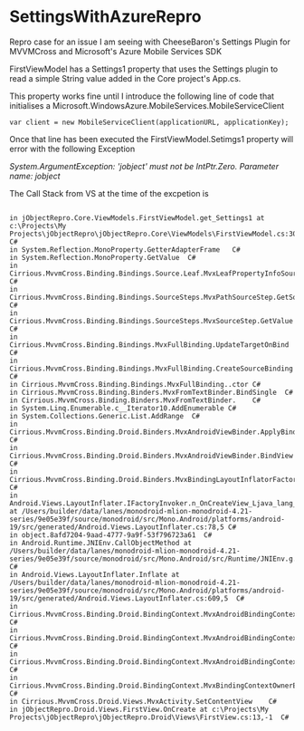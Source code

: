 # SettingsWithAzureRepro
Repro case for an issue I am seeing with CheeseBaron's Settings Plugin for MVVMCross and Microsoft's Azure Mobile Services SDK

FirstViewModel has a Settings1 property that uses the Settings plugin to read a simple String value added in the 
Core project's App.cs.

This property works fine until I introduce the following line of code that initialises a 
Microsoft.WindowsAzure.MobileServices.MobileServiceClient

<pre><code>var client = new MobileServiceClient(applicationURL, applicationKey);</pre></code>

Once that line has been executed the FirstViewModel.Setimgs1 property will error with the following Exception

*System.ArgumentException: 'jobject' must not be IntPtr.Zero.*
*Parameter name: jobject*

The Call Stack from VS at the time of the excpetion is

<pre><code>
in jObjectRepro.Core.ViewModels.FirstViewModel.get_Settings1 at c:\Projects\My Projects\jObjectRepro\jObjectRepro.Core\ViewModels\FirstViewModel.cs:30,-1	C#
in System.Reflection.MonoProperty.GetterAdapterFrame<jObjectRepro.Core.ViewModels.FirstViewModel, string>	C#  
in System.Reflection.MonoProperty.GetValue	C#  
in Cirrious.MvvmCross.Binding.Bindings.Source.Leaf.MvxLeafPropertyInfoSourceBinding.GetValue	C#
in Cirrious.MvvmCross.Binding.Bindings.SourceSteps.MvxPathSourceStep.GetSourceValue	C#
in Cirrious.MvvmCross.Binding.Bindings.SourceSteps.MvxSourceStep.GetValue	C#
in Cirrious.MvvmCross.Binding.Bindings.MvxFullBinding.UpdateTargetOnBind	C#
in Cirrious.MvvmCross.Binding.Bindings.MvxFullBinding.CreateSourceBinding	C#
in Cirrious.MvvmCross.Binding.Bindings.MvxFullBinding..ctor	C#
in Cirrious.MvvmCross.Binding.Binders.MvxFromTextBinder.BindSingle	C#
in Cirrious.MvvmCross.Binding.Binders.MvxFromTextBinder.	C#
in System.Linq.Enumerable.<CreateSelectIterator>c__Iterator10<Cirrious.MvvmCross.Binding.Bindings.MvxBindingDescription,Cirrious.MvvmCross.Binding.Bindings.CreateSelectIterator	C#
in System.Collections.Generic.List<Cirrious.MvvmCross.Binding.Bindings.IMvxUpdateableBinding>.AddEnumerable	C#
in System.Collections.Generic.List<Cirrious.MvvmCross.Binding.Bindings.IMvxUpdateableBinding>.AddRange	C#
in Cirrious.MvvmCross.Binding.Droid.Binders.MvxAndroidViewBinder.ApplyBindingsFromAttribute	C#
in Cirrious.MvvmCross.Binding.Droid.Binders.MvxAndroidViewBinder.BindView	C#
in Cirrious.MvvmCross.Binding.Droid.Binders.MvxBindingLayoutInflatorFactory.OnCreateView	C#
in Android.Views.LayoutInflater.IFactoryInvoker.n_OnCreateView_Ljava_lang_String_Landroid_content_Context_Landroid_util_AttributeSet_ at /Users/builder/data/lanes/monodroid-mlion-monodroid-4.21-series/9e05e39f/source/monodroid/src/Mono.Android/platforms/android-19/src/generated/Android.Views.LayoutInflater.cs:78,5	C#
in object.8afd7204-9aad-4777-9a9f-53f796723a61	C#
in Android.Runtime.JNIEnv.CallObjectMethod at /Users/builder/data/lanes/monodroid-mlion-monodroid-4.21-series/9e05e39f/source/monodroid/src/Mono.Android/src/Runtime/JNIEnv.g.cs:191,4	C#
in Android.Views.LayoutInflater.Inflate at /Users/builder/data/lanes/monodroid-mlion-monodroid-4.21-series/9e05e39f/source/monodroid/src/Mono.Android/platforms/android-19/src/generated/Android.Views.LayoutInflater.cs:609,5	C#
in Cirrious.MvvmCross.Binding.Droid.BindingContext.MvxAndroidBindingContext.CommonInflate	C#
in Cirrious.MvvmCross.Binding.Droid.BindingContext.MvxAndroidBindingContext.BindingInflate	C#
in Cirrious.MvvmCross.Binding.Droid.BindingContext.MvxAndroidBindingContext.BindingInflate	C#
in Cirrious.MvvmCross.Binding.Droid.BindingContext.MvxBindingContextOwnerExtensions.BindingInflate	C#
in Cirrious.MvvmCross.Droid.Views.MvxActivity.SetContentView	C#
in jObjectRepro.Droid.Views.FirstView.OnCreate at c:\Projects\My Projects\jObjectRepro\jObjectRepro.Droid\Views\FirstView.cs:13,-1	C#
</pre></code>
